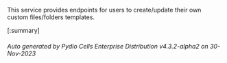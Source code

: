 






This service provides endpoints for users to create/update their own custom files/folders templates.

[:summary]

###### Auto generated by Pydio Cells Enterprise Distribution v4.3.2-alpha2 on 30-Nov-2023
